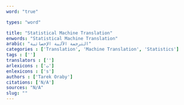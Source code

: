 ```yaml
---
word: "true"

types: "word"

title: "Statistical Machine Translation"
enwords: "Statistical Machine Translation"
arabic: "الترجمة الآلية الإحصائية"
categories : ['Translation', 'Machine Translation', 'Statistics']
tags : ['']
translators : ['']
arlexicons : ['ت']
enlexicons : ['s']
authors : ['Tarek Oraby']
citations: ['N/A']
sources: "N/A"
slug: ""
---
```

